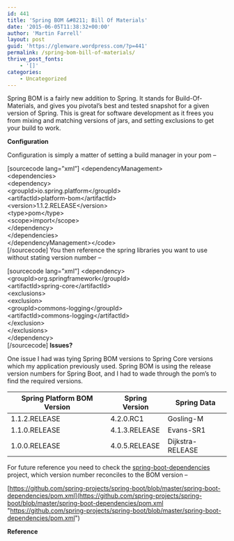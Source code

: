 ```yaml
---
id: 441
title: 'Spring BOM &#8211; Bill Of Materials'
date: '2015-06-05T11:38:32+00:00'
author: 'Martin Farrell'
layout: post
guid: 'https://glenware.wordpress.com/?p=441'
permalink: /spring-bom-bill-of-materials/
thrive_post_fonts:
    - '[]'
categories:
    - Uncategorized
---
```


Spring BOM is a fairly new addition to Spring. It stands for Build-Of-Materials, and gives you pivotal’s best and tested snapshot for a given version of Spring. This is great for software development as it frees you from mixing and matching versions of jars, and setting exclusions to get your build to work.

**Configuration**

Configuration is simply a matter of setting a build manager in your pom –

\[sourcecode lang=”xml”\] &lt;dependencyManagement&gt;  
 &lt;dependencies&gt;  
 &lt;dependency&gt;  
 &lt;groupId&gt;io.spring.platform&lt;/groupId&gt;  
 &lt;artifactId&gt;platform-bom&lt;/artifactId&gt;  
 &lt;version&gt;1.1.2.RELEASE&lt;/version&gt;  
 &lt;type&gt;pom&lt;/type&gt;  
 &lt;scope&gt;import&lt;/scope&gt;  
 &lt;/dependency&gt;  
 &lt;/dependencies&gt;  
&lt;/dependencyManagement&gt;&lt;/code&gt;  
\[/sourcecode\] You then reference the spring libraries you want to use without stating version number –

\[sourcecode lang=”xml”\] &lt;dependency&gt;  
 &lt;groupId&gt;org.springframework&lt;/groupId&gt;  
 &lt;artifactId&gt;spring-core&lt;/artifactId&gt;  
 &lt;exclusions&gt;  
 &lt;exclusion&gt;  
 &lt;groupId&gt;commons-logging&lt;/groupId&gt;  
 &lt;artifactId&gt;commons-logging&lt;/artifactId&gt;  
 &lt;/exclusion&gt;  
 &lt;/exclusions&gt;  
&lt;/dependency&gt;  
\[/sourcecode\] **Issues?**

One issue I had was tying Spring BOM versions to Spring Core versions which my application previously used. Spring BOM is using the release version numbers for Spring Boot, and I had to wade through the pom’s to find the required versions.

| Spring Platform BOM Version | Spring Version | Spring Data |
|---|---|---|
| 1.1.2.RELEASE | 4.2.0.RC1 | Gosling-M |
| 1.1.0.RELEASE | 4.1.3.RELEASE | Evans-SR1 |
| 1.0.0.RELEASE | 4.0.5.RELEASE | Dijkstra-RELEASE |

For future reference you need to check the [spring-boot-dependencies](https://github.com/spring-projects/spring-boot/blob/master/spring-boot-dependencies/pom.xml) project, which version number reconciles to the BOM version –

[https://github.com/spring-projects/spring-boot/blob/master/spring-boot-dependencies/pom.xml](https://github.com/spring-projects/spring-boot/blob/master/spring-boot-dependencies/pom.xml "https://github.com/spring-projects/spring-boot/blob/master/spring-boot-dependencies/pom.xml")

**Reference**